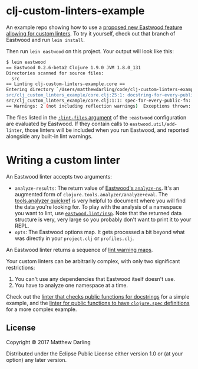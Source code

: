 # clj-custom-linters-example

An example repo showing how to use a
[proposed new Eastwood feature allowing for custom linters](https://github.com/jonase/eastwood/pull/239).
 To try it yourself, check out that branch of Eastwood and run `lein install`.

Then run `lein eastwood` on this project. Your output will look like
this:

```bash
$ lein eastwood
== Eastwood 0.2.6-beta2 Clojure 1.9.0 JVM 1.8.0_131
Directories scanned for source files:
  src
== Linting clj-custom-linters-example.core ==
Entering directory `/Users/matthewdarling/code/clj-custom-linters-example'
src/clj_custom_linters_example/core.clj:25:1: docstring-for-every-public-fn: #'clj-custom-linters-example.core/undocumented-mess needs a docstring
src/clj_custom_linters_example/core.clj:1:1: spec-for-every-public-fn: #'clj-custom-linters-example.core/public-mult needs a spec
== Warnings: 2 (not including reflection warnings)  Exceptions thrown: 0
```

The files listed in the
 [`:lint-files` argument](https://github.com/MatthewDarling/clj-custom-linters-example/blob/master/project.clj#L9)
 of the `:eastwood` configuration are evaluated by Eastwood. If they
contain calls to `eastwood.util/add-linter`, those linters will be
included when you run Eastwood, and reported alongside any built-in
lint warnings.

# Writing a custom linter

An Eastwood linter accepts two arguments:

  * `analyze-results`: The return value of
     [Eastwood's `analyze-ns`](https://github.com/jonase/eastwood/blob/master/src/eastwood/analyze_ns.clj#L320).
     It's an augmented form of
     `clojure.tools.analyzer/analyze+eval`. The
     [tools.analyzer quickref](http://clojure.github.io/tools.analyzer/spec/quickref.html) is
     very helpful to document where you will find the data
     you're looking for. To play with the analysis of a namespace
     you want to lint,
     use
     [`eastwood.lint/insp`](https://github.com/jonase/eastwood/blob/master/src/eastwood/lint.clj#L1316). Note
     that the returned data structure is very, very large so you
     probably don't want to print it to your REPL.
  * `opts`: The Eastwood options map. It gets processed a bit beyond
    what was directly in your `project.clj` or `profiles.clj`.

An Eastwood linter returns a sequence of
 [lint warning maps](https://github.com/MatthewDarling/clj-custom-linters-example/blob/master/linters/doc_lints.clj#L31-L34).

Your custom linters can be arbitrarily complex, with only two
significant restrictions:

  1. You can't use any dependencies that Eastwood itself doesn't use.
  2. You have to analyze one namespace at a time.

Check out
the
[linter that checks public functions for docstrings](https://github.com/MatthewDarling/clj-custom-linters-example/blob/master/linters/doc_lints.clj) for
a simple example, and the [linter for public functions to have
`clojure.spec` definitions](https://github.com/MatthewDarling/clj-custom-linters-example/blob/master/linters/spec_lints.clj) for
a more complex example.

## License

Copyright © 2017 Matthew Darling

Distributed under the Eclipse Public License either version 1.0 or (at
your option) any later version.
